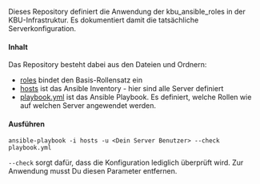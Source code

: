 Dieses Repository definiert die Anwendung der kbu_ansible_roles in der KBU-Infrastruktur.
Es dokumentiert damit die tatsächliche Serverkonfiguration.

#### Inhalt

Das Repository besteht dabei aus den Dateien und Ordnern:

* [roles](roles) bindet den Basis-Rollensatz ein
* [hosts](hosts) ist das Ansible Inventory - hier sind alle Server definiert
* [playbook.yml](playbook.yml) ist das Ansible Playbook. Es definiert, welche Rollen wie auf welchen Server angewendet werden.

#### Ausführen
`ansible-playbook -i hosts -u <Dein Server Benutzer> --check playbook.yml`

`--check` sorgt dafür, dass die Konfiguration lediglich überprüft wird. Zur Anwendung musst Du diesen Parameter entfernen.

